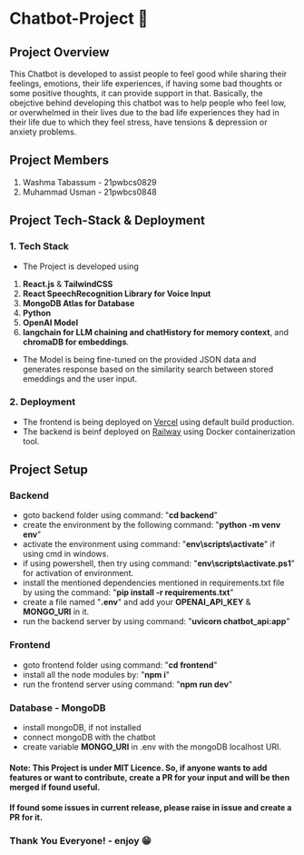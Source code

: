 # Chatbot-Project 🚀

## Project Overview
This Chatbot is developed to assist people to feel good while sharing their feelings, emotions, their life experiences, if having some bad thoughts or some positive thoughts, it can provide support in that. Basically, the obejctive behind developing this chatbot was to help people who feel low, or overwhelmed in their lives due to the bad life experiences they had in their life due to which they feel stress, have tensions & depression or anxiety problems.

## Project Members
1. Washma Tabassum - 21pwbcs0829
2. Muhammad Usman - 21pwbcs0848

## Project Tech-Stack & Deployment
### 1. Tech Stack
- The Project is developed using 
1. **React.js** & **TailwindCSS**
2. **React SpeechRecognition Library for Voice Input**
2. **MongoDB Atlas for Database**
3. **Python**
4. **OpenAI Model**
5. **langchain for LLM chaining and chatHistory for memory context**, and **chromaDB for embeddings**.
- The Model is being fine-tuned on the provided JSON data and generates response based on the similarity search between stored emeddings and the user input.
### 2. Deployment
- The frontend is being deployed on [Vercel](https://vercel.com) using default build production.
- The backend is beinf deployed on [Railway](https://railway.com) using Docker containerization tool.

## Project Setup
### Backend
- goto backend folder using command: "**cd backend**"
- create the environment by the following command:
"**python -m venv env**"
- activate the environment using command: "**env\scripts\activate**" if using cmd in windows.
- if using powershell, then try using command: "**env\scripts\activate.ps1**" for activation of environment.
- install the mentioned dependencies mentioned in requirements.txt file by using the command: "**pip install -r requirements.txt**"
- create a file named "**.env**" and add your **OPENAI_API_KEY** & **MONGO_URI** in it.
- run the backend server by using command: "**uvicorn chatbot_api:app**"

### Frontend
- goto frontend folder using command: "**cd frontend**"
- install all the node modules by: "**npm i**"
- run the frontend server using command: "**npm run dev**"

### Database - MongoDB
- install mongoDB, if not installed
- connect mongoDB with the chatbot
- create variable **MONGO_URI** in .env with the mongoDB localhost URI.

#### Note: This Project is under MIT Licence. So, if anyone wants to add features or want to contribute, create a PR for your input and will be then merged if found useful. 
#### If found some issues in current release, please raise in issue and create a PR for it.

### Thank You Everyone! - enjoy 😁

